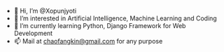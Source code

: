 - 👋 Hi, I’m @Xopunjyoti
- 👀 I’m interested in Artificial Intelligence, Machine Learning and Coding
- 🌱 I’m currently learning Python, Django Framework for Web Development
- 📫 Mail at chaofangkin@gmail.com for any purpose

<!---
Xopunjyoti/Xopunjyoti is a ✨ special ✨ repository because its `README.md` (this file) appears on your GitHub profile.
You can click the Preview link to take a look at your changes.
--->

